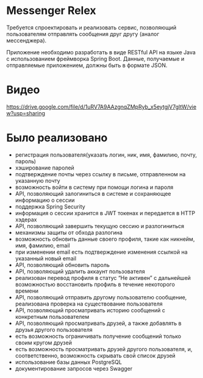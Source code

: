 # Messenger Relex
Требуется спроектировать и реализовать сервис, позволяющий пользователям отправлять сообщения друг другу (аналог мессенджера).

Приложение необходимо разработать в виде RESTful API на языке Java с использованием фреймворка Spring Boot. Данные, получаемые и отправляемые приложением, должны быть в формате JSON.

# Видео
https://drive.google.com/file/d/1uRV7A9AAzgnqZMpRyb_x5eytgjV7gltW/view?usp=sharing

# Было реализовано
- регистрация пользователя(указать логин, ник, имя, фамилию, почту, пароль)
- хэширование паролей
- подтверждение почты через ссылку  в письме, отправленном на указанную почту
- возможность войти в систему при помощи логина и пароля 
- API, позволяющий залогиниться в системе и сохраняющее информацию о сессии
- поддержка Spring Security
- информация о сессии хранится в JWT токенах и передается в HTTP хэдерах
- API, позволяющий завершить текущую сессию и разлогиниться
- механизмы защиты от обхода разлогина 
- возможность обновить данные своего профиля, такие как никнейм, имя, фамилию, email
- при изменении email есть подтверждение изменения ссылкой на указанный новый email
- API, позволяющий обновить пароль
- API, позволяющий удалить аккаунт пользователя 
- реализован перевод профиля в статус “Не активен” с дальнейшей возможностью восстановить профиль в течение некоторого времени
- API, позволяющий отправить другому пользователю сообщение, реализована проверка на существование пользователя
- API, позволяющий просматривать историю сообщений с конкретным пользователем
- API, позволяющий просматривать друзей, а также добавлять в друзья другого пользователя
- есть возможность ограничивать получение сообщений только своим кругом друзей
- есть возможность просматривать друзей другого пользователя, и, соответственно, возможность скрывать свой список друзей
- использование базы данных PostgreSQL
- документирование запросов через Swagger



